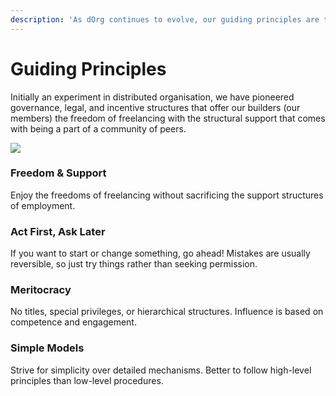 ```yaml
---
description: 'As dOrg continues to evolve, our guiding principles are taking root.'
---
```


# Guiding Principles

Initially an experiment in distributed organisation, we have pioneered governance, legal, and incentive structures that offer our builders \(our members\) the freedom of freelancing with the structural support that comes with being a part of a community of peers.

![](../.gitbook/assets/banyan.jpg)

### Freedom & Support

Enjoy the freedoms of freelancing without sacrificing the support structures of employment.

### Act First, Ask Later

If you want to start or change something, go ahead! Mistakes are usually reversible, so just try things rather than seeking permission.

### Meritocracy

No titles, special privileges, or hierarchical structures. Influence is based on competence and engagement.

### Simple Models

Strive for simplicity over detailed mechanisms. Better to follow high-level principles than low-level procedures.  


